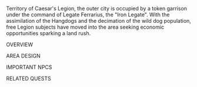Territory of Caesar's Legion, the outer city is occupied by a token garrison under the command of Legate Ferrarius, the "Iron Legate". With the assimilation of the Hangdogs and the decimation of the wild dog population, free Legion subjects have moved into the area seeking economic opportunities sparking a land rush. 

OVERVIEW

AREA DESIGN

IMPORTANT NPCS

RELATED QUESTS